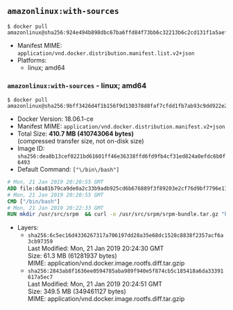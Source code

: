 ## `amazonlinux:with-sources`

```console
$ docker pull amazonlinux@sha256:924e494b898dbc67ba6ffd84f73bb6c32213b6c2cd131f1a5aef22559776cd96
```

-	Manifest MIME: `application/vnd.docker.distribution.manifest.list.v2+json`
-	Platforms:
	-	linux; amd64

### `amazonlinux:with-sources` - linux; amd64

```console
$ docker pull amazonlinux@sha256:9bff3426d4f1b156f9d130378d8faf7cfdd1fb7ab93c9dd922e292a9a158ded3
```

-	Docker Version: 18.06.1-ce
-	Manifest MIME: `application/vnd.docker.distribution.manifest.v2+json`
-	Total Size: **410.7 MB (410743064 bytes)**  
	(compressed transfer size, not on-disk size)
-	Image ID: `sha256:dea8b13cef0221bd61601ff46e36338ffd6fd9fb4cf31ed824a0efdc6b0f6493`
-	Default Command: `["\/bin\/bash"]`

```dockerfile
# Mon, 21 Jan 2019 20:20:55 GMT
ADD file:d4a81b79ca9de0a2c33b9adb925cd6b676889f3f89203e2cf76d9bf7796e11e0 in / 
# Mon, 21 Jan 2019 20:20:55 GMT
CMD ["/bin/bash"]
# Mon, 21 Jan 2019 20:22:33 GMT
RUN mkdir /usr/src/srpm  && curl -o /usr/src/srpm/srpm-bundle.tar.gz "https://amazon-linux-docker-sources.s3-accelerate.amazonaws.com/srpm-bundle-1ebf88f40e981f5f4912729108bed51e41acc1677187a0a5534ea27b7a2e049f.tar.gz"  && echo "1ebf88f40e981f5f4912729108bed51e41acc1677187a0a5534ea27b7a2e049f  /usr/src/srpm/srpm-bundle.tar.gz" | sha256sum -c -
```

-	Layers:
	-	`sha256:6c5ec16d4336267317a706197dd28a35e68dc1528c8838f2357acf6a3cb97359`  
		Last Modified: Mon, 21 Jan 2019 20:24:30 GMT  
		Size: 61.3 MB (61281937 bytes)  
		MIME: application/vnd.docker.image.rootfs.diff.tar.gzip
	-	`sha256:2843ab8f1636ee0594785aba989f940e5f874cb5c185418a6da33391617a5ec7`  
		Last Modified: Mon, 21 Jan 2019 20:24:51 GMT  
		Size: 349.5 MB (349461127 bytes)  
		MIME: application/vnd.docker.image.rootfs.diff.tar.gzip
